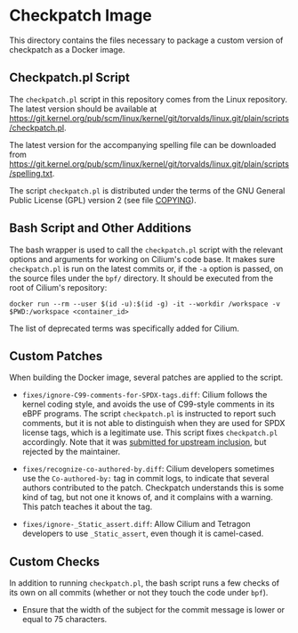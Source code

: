 # Checkpatch Image

This directory contains the files necessary to package a custom version of
checkpatch as a Docker image.

## Checkpatch.pl Script

The `checkpatch.pl` script in this repository comes from the Linux repository.
The latest version should be available at
<https://git.kernel.org/pub/scm/linux/kernel/git/torvalds/linux.git/plain/scripts/checkpatch.pl>.

The latest version for the accompanying spelling file can be downloaded from
<https://git.kernel.org/pub/scm/linux/kernel/git/torvalds/linux.git/plain/scripts/spelling.txt>.

The script `checkpatch.pl` is distributed under the terms of the GNU General
Public License (GPL) version 2 (see file [COPYING](COPYING)).

## Bash Script and Other Additions

The bash wrapper is used to call the `checkpatch.pl` script with the relevant
options and arguments for working on Cilium's code base. It makes sure
`checkpatch.pl` is run on the latest commits or, if the `-a` option is passed,
on the source files under the `bpf/` directory. It should be executed from the
root of Cilium's repository:

```
docker run --rm --user $(id -u):$(id -g) -it --workdir /workspace -v $PWD:/workspace <container_id>
```

The list of deprecated terms was specifically added for Cilium.

## Custom Patches

When building the Docker image, several patches are applied to the script.

* `fixes/ignore-C99-comments-for-SPDX-tags.diff`: Cilium follows the kernel
  coding style, and avoids the use of C99-style comments in its eBPF programs.
  The script `checkpatch.pl` is instructed to report such comments, but it is
  not able to distinguish when they are used for SPDX license tags, which is a
  legitimate use. This script fixes `checkpatch.pl` accordingly. Note that it
  was [submitted for upstream inclusion](https://lore.kernel.org/patchwork/patch/1265784/),
  but rejected by the maintainer.

* `fixes/recognize-co-authored-by.diff`: Cilium developers sometimes use the
  `Co-authored-by:` tag in commit logs, to indicate that several authors
  contributed to the patch. Checkpatch understands this is some kind of tag,
  but not one it knows of, and it complains with a warning. This patch teaches
  it about the tag.

* `fixes/ignore-_Static_assert.diff`: Allow Cilium and Tetragon developers to use `_Static_assert`,
  even though it is camel-cased.

## Custom Checks

In addition to running `checkpatch.pl`, the bash script runs a few checks of
its own on all commits (whether or not they touch the code under `bpf`).

* Ensure that the width of the subject for the commit message is lower or equal
  to 75 characters.
